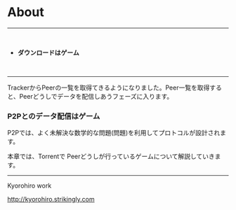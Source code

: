 # About
<hr>
<br>

* **ダウンロードはゲーム**

<br>
<hr>

TrackerからPeerの一覧を取得てきるようになりました。Peer一覧を取得すると、Peerどうしでデータを配信しあうフェーズに入ります。


### P2Pとのデータ配信はゲーム

P2Pでは、よく未解決な数学的な問題(問題)を利用してプロトコルが設計されます。







本章では、Torrentで Peerどうしが行っているゲームについて解説していきます。




-------
Kyorohiro work

http://kyorohiro.strikingly.com

